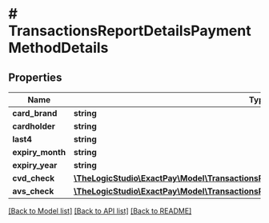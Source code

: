# # TransactionsReportDetailsPaymentMethodDetails

## Properties

Name | Type | Description | Notes
------------ | ------------- | ------------- | -------------
**card_brand** | **string** |  | [optional]
**cardholder** | **string** |  | [optional]
**last4** | **string** |  | [optional]
**expiry_month** | **string** |  | [optional]
**expiry_year** | **string** |  | [optional]
**cvd_check** | [**\TheLogicStudio\ExactPay\Model\TransactionsReportDetailsPaymentMethodDetailsCvdCheck**](TransactionsReportDetailsPaymentMethodDetailsCvdCheck.md) |  | [optional]
**avs_check** | [**\TheLogicStudio\ExactPay\Model\TransactionsReportDetailsPaymentMethodDetailsCvdCheck**](TransactionsReportDetailsPaymentMethodDetailsCvdCheck.md) |  | [optional]

[[Back to Model list]](../../README.md#models) [[Back to API list]](../../README.md#endpoints) [[Back to README]](../../README.md)
